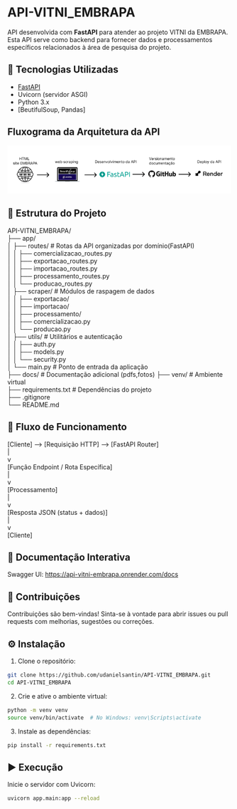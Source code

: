 # API-VITNI_EMBRAPA

API desenvolvida com **FastAPI** para atender ao projeto VITNI da EMBRAPA. Esta API serve como backend para fornecer dados e processamentos específicos relacionados à área de pesquisa do projeto.

## 🚀 Tecnologias Utilizadas

- [FastAPI](https://fastapi.tiangolo.com/)
- Uvicorn (servidor ASGI)
- Python 3.x
- [BeutifulSoup, Pandas]

## Fluxograma da Arquitetura da API

![Fluxograma da API](docs/fluxo_arquitetura.png)

## 📁 Estrutura do Projeto

API-VITNI_EMBRAPA/  
├── app/  
│   ├── routes/           # Rotas da API organizadas por domínio(FastAPI)  
│   │   ├── comercializacao_routes.py  
│   │   ├── exportacao_routes.py  
│   │   ├── importacao_routes.py  
│   │   ├── processamento_routes.py  
│   │   └── producao_routes.py  
│   ├── scraper/               # Módulos de raspagem de dados  
│   │   ├── exportacao/  
│   │   ├── importacao/  
│   │   ├── processamento/  
│   │   ├── comercializacao.py  
│   │   └── producao.py  
│   ├── utils/                 # Utilitários e autenticação  
│   │   ├── auth.py  
│   │   ├── models.py  
│   │   └── security.py  
│   └── main.py                # Ponto de entrada da aplicação  
├── docs/                      # Documentação adicional (pdfs,fotos)
├── venv/                      # Ambiente virtual  
├── requirements.txt           # Dependências do projeto  
├── .gitignore  
└── README.md  



## 🧭 Fluxo de Funcionamento

[Cliente] --> [Requisição HTTP] --> [FastAPI Router]  
|  
v  
[Função Endpoint / Rota Específica]  
|  
v  
[Processamento]  
|  
v  
[Resposta JSON (status + dados)]  
|  
v  
[Cliente]  

## 🧪 Documentação Interativa

Swagger UI: https://api-vitni-embrapa.onrender.com/docs

## 🤝 Contribuições
Contribuições são bem-vindas! Sinta-se à vontade para abrir issues ou pull requests com melhorias, sugestões ou correções.

## ⚙️ Instalação 

1. Clone o repositório:

```bash
git clone https://github.com/udanielsantin/API-VITNI_EMBRAPA.git
cd API-VITNI_EMBRAPA
```

2. Crie e ative o ambiente virtual:

```bash
python -m venv venv
source venv/bin/activate  # No Windows: venv\Scripts\activate
```

3. Instale as dependências:

```bash
pip install -r requirements.txt
```

## ▶️ Execução
Inicie o servidor com Uvicorn:

```bash
uvicorn app.main:app --reload
```

